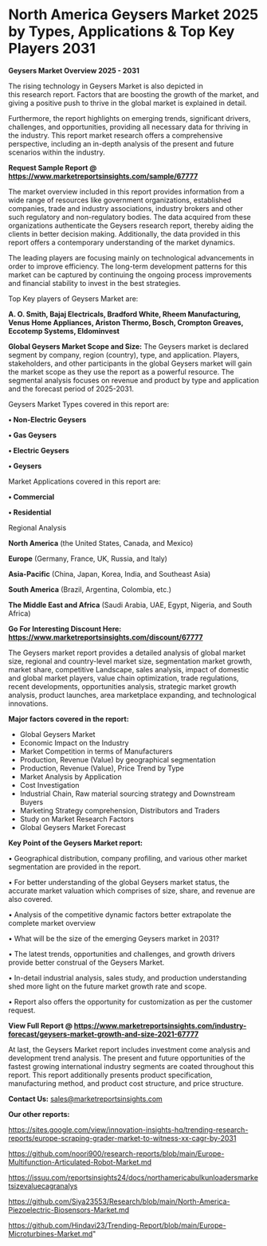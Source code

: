 # North America Geysers Market 2025 by Types, Applications & Top Key Players 2031

<Strong> Geysers Market Overview 2025 - 2031</strong>

The rising technology in Geysers Market is also depicted in this research report. Factors that are boosting the growth of the market, and giving a positive push to thrive in the global market is explained in detail.

Furthermore, the report highlights on emerging trends, significant drivers, challenges, and opportunities, providing all necessary data for thriving in the industry. This report market research offers a comprehensive perspective, including an in-depth analysis of the present and future scenarios within the industry.

<strong>Request Sample Report @ <a href=https://www.marketreportsinsights.com/sample/67777>https://www.marketreportsinsights.com/sample/67777</a></strong>

The market overview included in this report provides information from a wide range of resources like government organizations, established companies, trade and industry associations, industry brokers and other such regulatory and non-regulatory bodies. The data acquired from these organizations authenticate the Geysers research report, thereby aiding the clients in better decision making. Additionally, the data provided in this report offers a contemporary understanding of the market dynamics.

The leading players are focusing mainly on technological advancements in order to improve efficiency. The long-term development patterns for this market can be captured by continuing the ongoing process improvements and financial stability to invest in the best strategies.

Top Key players of Geysers Market are:

<strong>A. O. Smith, Bajaj Electricals, Bradford White, Rheem Manufacturing, Venus Home Appliances, Ariston Thermo, Bosch, Crompton Greaves, Eccotemp Systems, Eldominvest</strong>

<strong><b>Global Geysers Market Scope and Size:</b></strong>
The Geysers market is declared segment by company, region (country), type, and application. Players, stakeholders, and other participants in the global Geysers market will gain the market scope as they use the report as a powerful resource. The segmental analysis focuses on revenue and product by type and application and the forecast period of 2025-2031.

Geysers Market Types covered in this report are:

<strong>• Non-Electric Geysers

• Gas Geysers

• Electric Geysers

• Geysers</strong>

Market Applications covered in this report are:

<strong>• Commercial

• Residential</strong> 

Regional Analysis

<strong>North America</strong> (the United States, Canada, and Mexico)

<strong>Europe</strong> (Germany, France, UK, Russia, and Italy)

<strong>Asia-Pacific</strong> (China, Japan, Korea, India, and Southeast Asia)

<strong>South America</strong> (Brazil, Argentina, Colombia, etc.)

<strong>The Middle East and Africa</strong> (Saudi Arabia, UAE, Egypt, Nigeria, and South Africa)

<strong>Go For Interesting Discount Here: <a href=https://www.marketreportsinsights.com/discount/67777>https://www.marketreportsinsights.com/discount/67777</a></strong>

The Geysers market report provides a detailed analysis of global market size, regional and country-level market size, segmentation market growth, market share, competitive Landscape, sales analysis, impact of domestic and global market players, value chain optimization, trade regulations, recent developments, opportunities analysis, strategic market growth analysis, product launches, area marketplace expanding, and technological innovations.

<strong><b>Major factors covered in the report:</b></strong>
<ul>
  <li>Global Geysers Market </li>
  <li>Economic Impact on the Industry</li>
  <li>Market Competition in terms of Manufacturers</li>
  <li>Production, Revenue (Value) by geographical segmentation</li>
  <li>Production, Revenue (Value), Price Trend by Type</li>
  <li>Market Analysis by Application</li>
  <li>Cost Investigation</li>
  <li>Industrial Chain, Raw material sourcing strategy and Downstream Buyers</li>
  <li>Marketing Strategy comprehension, Distributors and Traders</li>
  <li>Study on Market Research Factors</li>
  <li>Global Geysers Market Forecast</li>
</ul>

<strong><b>Key Point of the Geysers Market report:</b></strong>

• Geographical distribution, company profiling, and various other market segmentation are provided in the report.

• For better understanding of the global Geysers market status, the accurate market valuation which comprises of size, share, and revenue are also covered.

• Analysis of the competitive dynamic factors better extrapolate the complete market overview

• What will be the size of the emerging Geysers market in 2031?

• The latest trends, opportunities and challenges, and growth drivers provide better construal of the Geysers Market.

• In-detail industrial analysis, sales study, and production understanding shed more light on the future market growth rate and scope.

• Report also offers the opportunity for customization as per the customer request.

<strong><b>View Full Report @ <a href=https://www.marketreportsinsights.com/industry-forecast/geysers-market-growth-and-size-2021-67777>https://www.marketreportsinsights.com/industry-forecast/geysers-market-growth-and-size-2021-67777</a></b></strong>


At last, the Geysers Market report includes investment come analysis and development trend analysis. The present and future opportunities of the fastest growing international industry segments are coated throughout this report. This report additionally presents product specification, manufacturing method, and product cost structure, and price structure.

<strong>Contact Us:</strong>
sales@marketreportsinsights.com

<strong>Our other reports:</strong>

<a href=https://sites.google.com/view/innovation-insights-hq/trending-research-reports/europe-scraping-grader-market-to-witness-xx-cagr-by-2031>https://sites.google.com/view/innovation-insights-hq/trending-research-reports/europe-scraping-grader-market-to-witness-xx-cagr-by-2031</a>

<a href=https://github.com/noori900/research-reports/blob/main/Europe-Multifunction-Articulated-Robot-Market.md>https://github.com/noori900/research-reports/blob/main/Europe-Multifunction-Articulated-Robot-Market.md</a>

<a href=https://issuu.com/reportsinsights24/docs/northamericabulkunloadersmarketsizevaluecagranalys>https://issuu.com/reportsinsights24/docs/northamericabulkunloadersmarketsizevaluecagranalys</a>

<a href=https://github.com/Siya23553/Research/blob/main/North-America-Piezoelectric-Biosensors-Market.md>https://github.com/Siya23553/Research/blob/main/North-America-Piezoelectric-Biosensors-Market.md</a>

<a href=https://github.com/Hindavi23/Trending-Report/blob/main/Europe-Microturbines-Market.md>https://github.com/Hindavi23/Trending-Report/blob/main/Europe-Microturbines-Market.md</a>"
